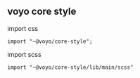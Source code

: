 voyo core style
---

import css
```
import "~@voyo/core-style";

```

import scss
```
import "~@voyo/core-style/lib/main/scss"
```

